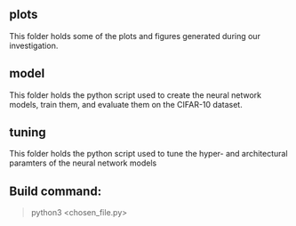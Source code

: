 plots
--------
This folder holds some of the plots and figures generated during our investigation.

model
--------
This folder holds the python script used to create the neural network models, train them, and evaluate them on the CIFAR-10 dataset.

tuning
--------
This folder holds the python script used to tune the hyper- and architectural paramters of the neural network models

Build command:
--------

  > python3 <chosen_file.py>